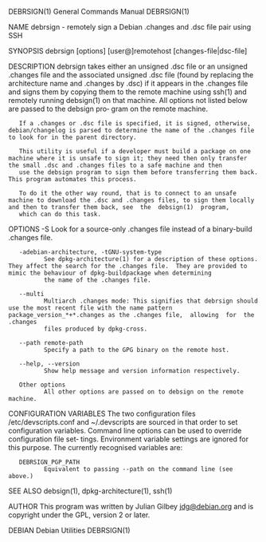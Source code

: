 DEBRSIGN(1)                                                                              General Commands Manual                                                                              DEBRSIGN(1)

NAME
       debrsign - remotely sign a Debian .changes and .dsc file pair using SSH

SYNOPSIS
       debrsign [options] [user@]remotehost [changes-file|dsc-file]

DESCRIPTION
       debrsign  takes  either  an unsigned .dsc file or an unsigned .changes file and the associated unsigned .dsc file (found by replacing the architecture name and .changes by .dsc) if it appears in
       the .changes file and signs them by copying them to the remote machine using ssh(1) and remotely running debsign(1) on that machine.  All options not listed below are passed to the debsign  pro‐
       gram on the remote machine.

       If a .changes or .dsc file is specified, it is signed, otherwise, debian/changelog is parsed to determine the name of the .changes file to look for in the parent directory.

       This utility is useful if a developer must build a package on one machine where it is unsafe to sign it; they need then only transfer the small .dsc and .changes files to a safe machine and then
       use the debsign program to sign them before transferring them back.  This program automates this process.

       To do it the other way round, that is to connect to an unsafe machine to download the .dsc and .changes files, to sign them locally and then to transfer them back, see  the  debsign(1)  program,
       which can do this task.

OPTIONS
       -S     Look for a source-only .changes file instead of a binary-build .changes file.

       -adebian-architecture, -tGNU-system-type
              See dpkg-architecture(1) for a description of these options.  They affect the search for the .changes file.  They are provided to mimic the behaviour of dpkg-buildpackage when determining
              the name of the .changes file.

       --multi
              Multiarch .changes mode: This signifies that debrsign should use the most recent file with the name pattern package_version_*+*.changes as the .changes file,  allowing  for  the  .changes
              files produced by dpkg-cross.

       --path remote-path
              Specify a path to the GPG binary on the remote host.

       --help, --version
              Show help message and version information respectively.

       Other options
              All other options are passed on to debsign on the remote machine.

CONFIGURATION VARIABLES
       The two configuration files /etc/devscripts.conf and ~/.devscripts are sourced in that order to set configuration variables.  Command line options can be used to override configuration file set‐
       tings.  Environment variable settings are ignored for this purpose.  The currently recognised variables are:

       DEBRSIGN_PGP_PATH
              Equivalent to passing --path on the command line (see above.)

SEE ALSO
       debsign(1), dpkg-architecture(1), ssh(1)

AUTHOR
       This program was written by Julian Gilbey <jdg@debian.org> and is copyright under the GPL, version 2 or later.

DEBIAN                                                                                       Debian Utilities                                                                                 DEBRSIGN(1)
